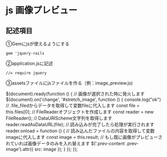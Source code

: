 # js 画像プレビュー

## 記述項目
①Gemにjsが使えるようにする

`gem 'jquery-rails`

②application.jsに記述

`//= require jquery`

③assetsファイルにjsファイルを作る（例：image_preview.js)


$(document).ready(function () {
  // 画像が選択された時に発火します
  $(document).on('change', '#stretch_image', function () {
    console.log("ok")
    // .file_filedからデータを取得して変数fileに代入します
    const file = this.files[0];
    // FileReaderオブジェクトを作成します
    const reader = new FileReader();
    // DataURIScheme文字列を取得します
    reader.readAsDataURL(file);
    // 読み込みが完了したら処理が実行されます
    reader.onload = function () {
      // 読み込んだファイルの内容を取得して変数imageに代入します
      const image = this.result;
      // もし既に画像がプレビューされていれば画像データのみを入れ替えます
      $('.prev-content .prev-image').attr({ src: image });
    }
  });
});

